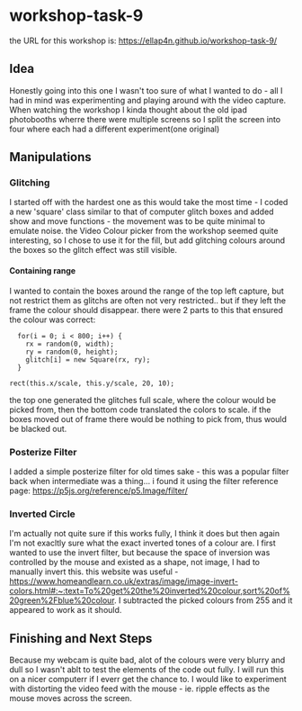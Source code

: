 # workshop-task-9
the URL for this workshop is: https://ellap4n.github.io/workshop-task-9/

## Idea
Honestly going into this one I wasn't too sure of what I wanted to do - all I had in mind was experimenting and playing around with the video capture. 
When watching the workshop I kinda thought about the old ipad photobooths wherre there were multiple screens so I split the screen into four where each had a different experiment(one original) 

## Manipulations 
### Glitching 
I started off with the hardest one as this would take the most time - I coded a new 'square' class similar to that of computer glitch boxes and added show and move functions - the movement was to be quite minimal to emulate noise. the Video Colour picker from the workshop seemed quite interesting, so I chose to use it for the fill, but add glitching colours around the boxes so the glitch effect was still visible. 

#### Containing range 
I wanted to contain the boxes around the range of the top left capture, but not restrict them as glitchs are often not very restricted.. but if they left the frame the colour should disappear. 
there were 2 parts to this that ensured the colour was correct: 

```
  for(i = 0; i < 800; i++) {
    rx = random(0, width);
    ry = random(0, height);
    glitch[i] = new Square(rx, ry);
  }
```
```
rect(this.x/scale, this.y/scale, 20, 10);
```
the top one generated the glitches full scale, where the colour would be picked from, then
the bottom code translated the colors to scale. 
if the boxes moved out of frame there would be nothing to pick from, thus would be blacked out. 

### Posterize Filter 
I added a simple posterize filter for old times sake - this was a popular filter back when intermediate was a thing...
i found it using the filter reference page: https://p5js.org/reference/p5.Image/filter/

### Inverted Circle 
I'm actually not quite sure if this works fully, I think it does but then again I'm not exacltly sure what the exact inverted tones of a colour are. 
I first wanted to use the invert filter, but because the space of inversion was controlled by the mouse and existed as a shape, not image, I had to manually invert this. 
this website was useful - https://www.homeandlearn.co.uk/extras/image/image-invert-colors.html#:~:text=To%20get%20the%20inverted%20colour,sort%20of%20green%2Fblue%20colour.
I subtracted the picked colours from 255 and it appeared to work as it should. 

## Finishing and Next Steps 
Because my webcam is quite bad, alot of the colours were very blurry and dull so I wasn't ablt to test the elements of the code out fully. I will run this on a nicer computerr if I everr get the chance to. I would like to experiment with distorting the video feed with the mouse - ie. ripple effects as the mouse moves across the screen.
